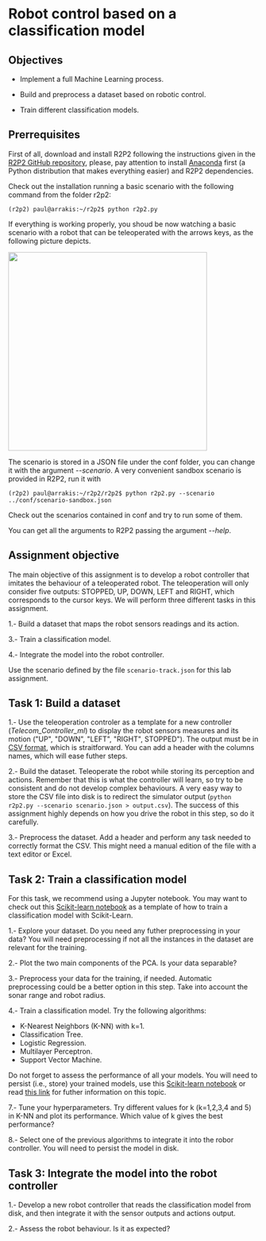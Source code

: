 # Robot control based on a classification model

## Objectives

* Implement a full Machine Learning process.

* Build and preprocess a dataset based on robotic control.

* Train different classification models.


## Prerrequisites

First of all, download and install R2P2 following the instructions given in the [R2P2 GitHub repository](https://github.com/ISG-UAH/r2p2), please, pay attention to install [Anaconda](https://www.anaconda.com/distribution/) first (a Python distribution that makes everything easier) and R2P2 dependencies. 

Check out the installation running a basic scenario with the following command from the folder r2p2:

```
(r2p2) paul@arrakis:~/r2p2$ python r2p2.py
```

If everything is working properly, you shoud be now watching a basic scenario with a robot that can be teleoperated with the arrows keys, as the following picture depicts.

<img align="center" src="r2p2-stage.png" width="400">

The scenario is stored in a JSON file under the conf folder, you can change it with the argument *--scenario*. A very convenient sandbox scenario is provided in R2P2, run it with

```
(r2p2) paul@arrakis:~/r2p2/r2p2$ python r2p2.py --scenario ../conf/scenario-sandbox.json
```
Check out the scenarios contained in conf and try to run some of them.

You can get all the arguments to R2P2 passing the argument *--help*.

## Assignment objective

The main objective of this assignment is to develop a robot controller that imitates the behaviour of a teleoperated robot. The teleoperation will only consider five outputs: STOPPED, UP, DOWN, LEFT and RIGHT, which corresponds to the cursor keys. We will perform three different tasks in this assignment.

1.- Build a dataset that maps the robot sensors readings and its action.

3.- Train a classification model.

4.- Integrate the model into the robot controller.

Use the scenario defined by the file ```scenario-track.json``` for this lab assignment.

## Task 1: Build a dataset

1.- Use the teleoperation controler as a template for a new controller (*Telecom_Controller_ml*) to display the robot sensors measures and its motion ("UP", "DOWN", "LEFT", "RIGHT", STOPPED"). The output must be in [CSV format](https://en.wikipedia.org/wiki/Comma-separated_values), which is straitforward. You can add a header with the columns names, which will ease futher steps.

2.- Build the dataset. Teleoperate the robot while storing its perception and actions. Remember that this is what the controller will learn, so try to be consistent and do not develop complex behaviours. A very easy way to store the CSV file into disk is to redirect the simulator output (```python r2p2.py --scenario scenario.json > output.csv```). The success of this assignment highly depends on how you drive the robot in this step, so do it carefully.

3.- Preprocess the dataset. Add a header and perform any task needed to correctly format the CSV. This might need a manual edition of the file with a text editor or Excel.

## Task 2: Train a classification model

For this task, we recommend using a Jupyter notebook. You may want to check out this [Scikit-learn notebook](https://github.com/dfbarrero/dataCourse/blob/master/mlfoundations/scikit-learn.ipynb) as a template of how to train a classification model with Scikit-Learn.

1.- Explore your dataset. Do you need any futher preprocessing in your data? You will need preprocessing if not all the instances in the dataset are relevant for the training. 

2.- Plot the two main components of the PCA. Is your data separable? 

3.- Preprocess your data for the training, if needed. Automatic preprocessing could be a better option in this step. Take into account the sonar range and robot radius.

4.- Train a classification model. Try the following algorithms:
  - K-Nearest Neighbors (K-NN) with k=1.
  - Classification Tree.
  - Logistic Regression.
  - Multilayer Perceptron.
  - Support Vector Machine.

Do not forget to assess the performance of all your models. You will need to persist (i.e., store) your trained models, use this [Scikit-learn notebook](https://github.com/dfbarrero/dataCourse/blob/master/mlfoundations/scikit-learn.ipynb) or read [this link](https://wiki.python.org/moin/UsingPickle) for futher information on this topic.

7.- Tune your hyperparameters. Try different values for k (k=1,2,3,4 and 5) in K-NN and plot its performance. Which value of k gives the best performance?

8.- Select one of the previous algorithms to integrate it into the robor controller. You will need to persist the model in disk.

## Task 3: Integrate the model into the robot controller

1.- Develop a new robot controller that reads the classification model from disk, and then integrate it with the sensor outputs and actions output.

2.- Assess the robot behaviour. Is it as expected?
